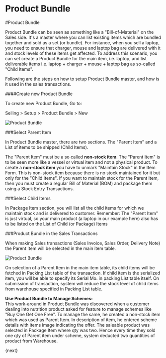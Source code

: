 # Product Bundle

#Product Bundle

Product Bundle can be seen as something like a "Bill-of-Material" on the Sales side. It's a master where you can list existing items which are bundled together and sold as a set (or bundle). For instance, when you sell a laptop, you need to ensure that charger, mouse and laptop bag are delivered with it and stock levels of these items get affected. 
To address this scenario, you can set create a Product Bundle for the main item, i.e. laptop, and list deliverable items i.e. laptop + charger + mouse + laptop bag as so-called "Child Items".
  
Following are the steps on how to setup Product Bundle master, and how is it used in the sales transactions.

####Create new Product Bundle

To create new Product Bundle, Go to:

Selling > Setup > Product Bundle > New

<img class="screenshot" alt="Product Bundle" src="/docs/assets/img/selling/product-bundle.png">

###Select Parent Item

In Product Bundle master, there are two sections. The "Parent Item" and a List of items to be shipped (Child Items).

The "Parent Item" must be a so called <b>non-stock item</b>. The "Parent Item" is to be seen more like a vessel or virtual item and not a physical product.
To create a <b>non-stock item</b> you have to unmark "Maintain Stock" in the Item Form.
This is non-stock item because there is no stock maintained for it but only for the "Child Items". 
If you want to maintain stock for the Parent Item, then you must create a regular Bill of Material (BOM) 
and package them using a Stock Entry Transactions.

###Select Child Items

In Package Item section, you will list all the child items for which we maintain stock and is delivered to customer.
Remember: The "Parent Item" is just virtual, so your main product (a laptop in our example here) also has to be listed on the List of Child (or Package) Items

###Product Bundle in the Sales Transactions

When making Sales transactions (Sales Invoice, Sales Order, Delivery Note) 
the Parent Item will be selected in the main item table.

<img class="screenshot" alt="Product Bundle" src="/docs/assets/img/selling/product-bundle.gif">

On selection of a Parent Item in the main item table, its child items will be fetched in Packing List 
table of the transaction. If child item is the serialized item, you will be able to specify its Serial Mo. 
in packing List table itself. On submission of transaction, system will reduce the stock level of child items from 
warehouse specified in Packing List table.

<div class="well"><b>Use Product Bundle to Manage Schemes:</b>
<br>
This work-around in Product Bundle was discovered when a customer dealing into nutrition product asked for feature to manage schemes like "Buy One Get One Free". To manage the same, he created a non-stock item which was used as Parent Item. In description of item, he entered scheme details with items image indicating the offer. The saleable product was selected in Package Item where qty was two. Hence every time they sold one qty of Parent item under scheme, system deducted two quantities of product from Warehouse.</div>

{next}
